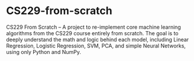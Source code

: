 # CS229-from-scratch
CS229 From Scratch – A project to re-implement core machine learning algorithms from the CS229 course entirely from scratch. The goal is to deeply understand the math and logic behind each model, including Linear Regression, Logistic Regression, SVM, PCA, and simple Neural Networks, using only Python and NumPy.
